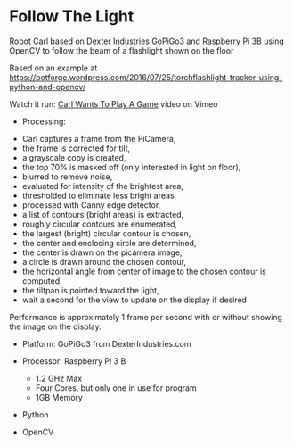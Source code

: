 # Follow The Light
Robot Carl based on Dexter Industries GoPiGo3 and Raspberry Pi 3B 
using OpenCV to follow the beam of a flashlight shown on the floor

Based on an example at https://botforge.wordpress.com/2016/07/25/torchflashlight-tracker-using-python-and-opencv/


Watch it run: <a href="https://vimeo.com/350441698">Carl Wants To Play A Game</a> video on Vimeo

- Processing:

* Carl captures a frame from the PiCamera,  
* the frame is corrected for tilt,  
* a grayscale copy is created,  
* the top 70% is masked off (only interested in light on floor),  
* blurred to remove noise, 
* evaluated for intensity of the brightest area, 
* thresholded to eliminate less bright areas, 
* processed with Canny edge detector, 
* a list of contours (bright areas) is extracted, 
* roughly circular contours are enumerated, 
* the largest (bright) circular contour is chosen, 
* the center and enclosing circle are determined, 
* the center is drawn on the picamera image, 
* a circle is drawn around the chosen contour, 
* the horizontal angle from center of image to the chosen contour is computed, 
* the tiltpan is pointed toward the light, 
* wait a second for the view to update on the display if desired

Performance is approximately 1 frame per second with or without showing the image on the display.

- Platform: GoPiGo3 from DexterIndustries.com

- Processor: Raspberry Pi 3 B
  * 1.2 GHz Max
  * Four Cores, but only one in use for program
  * 1GB Memory

- Python
- OpenCV


